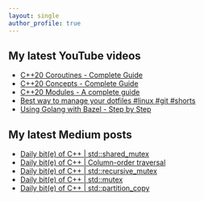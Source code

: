 ```yaml
---
layout: single
author_profile: true
---
```


## My latest YouTube videos

<!--START_SECTION:youtube-->
* [C++20 Coroutines - Complete Guide](https://www.youtube.com/watch?v=w-dmOHhBX9o)
* [C++20 Concepts  - Complete Guide](https://www.youtube.com/watch?v=1So7onMFxJM)
* [C++20 Modules - A complete guide](https://www.youtube.com/watch?v=WRCwciJ5MTE)
* [Best way to manage your dotfiles #linux #git #shorts](https://www.youtube.com/watch?v=LHrB4TcU1JM)
* [Using Golang with Bazel - Step by Step](https://www.youtube.com/watch?v=mXLrk0ipwz4)
<!--END_SECTION:youtube-->

## My latest Medium posts

<!--START_SECTION:medium-->
* [Daily bit(e) of C++ | std::shared_mutex](https://medium.com/@simontoth/daily-bit-e-of-c-std-shared-mutex-ebe7477a7589?source=rss-1e1de1006a93------2)
* [Daily bit(e) of C++ | Column-order traversal](https://medium.com/@simontoth/daily-bit-e-of-c-column-order-traversal-8e670fac7137?source=rss-1e1de1006a93------2)
* [Daily bit(e) of C++ | std::recursive_mutex](https://medium.com/@simontoth/daily-bit-e-of-c-std-recursive-mutex-dd9b84f38f8d?source=rss-1e1de1006a93------2)
* [Daily bit(e) of C++ | std::mutex](https://medium.com/@simontoth/daily-bit-e-of-c-std-mutex-558fe54c9dc3?source=rss-1e1de1006a93------2)
* [Daily bit(e) of C++ | std::partition_copy](https://medium.com/@simontoth/daily-bit-e-of-c-std-partition-copy-a7b7aed1a995?source=rss-1e1de1006a93------2)
<!--END_SECTION:medium-->
